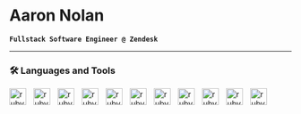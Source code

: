 # Aaron Nolan

**`Fullstack Software Engineer @ Zendesk`**

---

### 🛠 Languages and Tools

<img align="left" alt="ruby" width="30" style="padding-right:10px;" src="https://cdn.jsdelivr.net/gh/devicons/devicon/icons/ruby/ruby-plain.svg" />
<img align="left" alt="ruby" width="30" style="padding-right:10px;" src="https://cdn.jsdelivr.net/gh/devicons/devicon/icons/rails/rails-plain.svg" />
<img align="left" alt="ruby" width="30" style="padding-right:10px;" src="https://cdn.jsdelivr.net/gh/devicons/devicon/icons/python/python-plain.svg" />
<img align="left" alt="ruby" width="30" style="padding-right:10px;" src="https://cdn.jsdelivr.net/gh/devicons/devicon/icons/html5/html5-plain.svg" />
<img align="left" alt="ruby" width="30" style="padding-right:10px;" src="https://cdn.jsdelivr.net/gh/devicons/devicon/icons/css3/css3-plain.svg" />
<img align="left" alt="ruby" width="30" style="padding-right:10px;" src="https://cdn.jsdelivr.net/gh/devicons/devicon/icons/javascript/javascript-plain.svg" />
<img align="left" alt="ruby" width="30" style="padding-right:10px;" src="https://cdn.jsdelivr.net/gh/devicons/devicon/icons/react/react-original.svg" />
<img align="left" alt="ruby" width="30" style="padding-right:10px;" src="https://cdn.jsdelivr.net/gh/devicons/devicon/icons/kubernetes/kubernetes-plain.svg" />
<img align="left" alt="ruby" width="30" style="padding-right:10px;" src="https://cdn.jsdelivr.net/gh/devicons/devicon/icons/git/git-original.svg" />
<img align="left" alt="ruby" width="30" style="padding-right:10px;" src="https://cdn.jsdelivr.net/gh/devicons/devicon/icons/vscode/vscode-original.svg" />
<img align="left" alt="ruby" width="30" style="padding-right:10px;" src="https://cdn.jsdelivr.net/gh/devicons/devicon/icons/apple/apple-original.svg" />
